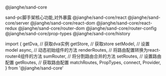 @jianghe/sand-core

sand-pc脚手架核心功能,对外暴露
@jianghe/sand-core/react
@jianghe/sand-core/server
@jianghe/sand-core/react-dom
@jianghe/sand-core/react-redux
@jianghe/sand-core/router-dom
@jianghe/sand-core/router-config
@jianghe/sand-core/prop-types
@jianghe/sand-core/history

import {
  getDva, // 获取dva实例
  getStore, // 获取store
  setModel, // 设置model
  async, // 动态初始组件的方法
  renderRoutes, // 将路由配置转换为react-router4组件的方法
  sumRouter, // 将分割路由合并的方法
  setRoutes, // 设置路由配置
  getRoutes, // 获取路由配置
  matchRoutes,
  PropTypes,
  connect,
  Provider,
} from '@jianghe/sand-core'

